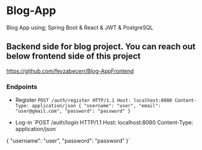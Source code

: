 # Blog-App
Blog App using; Spring Boot &amp; React &amp; JWT &amp; PostgreSQL 

## Backend side for blog project. You can reach out below frontend side of this project
https://github.com/feyzabecerr/Blog-AppFrontend

### Endpoints 
* Register
`POST /auth/register HTTP/1.1
Host: localhost:8080
Content-Type: application/json
{
    "username": "user",
    "email": "user@gmail.com",
    "password": "password"
}`

* Log-in
 `POST /auth/login HTTP/1.1
Host: localhost:8080
Content-Type: application/json

{
    "username": "user",
    "password": "password"
}`
